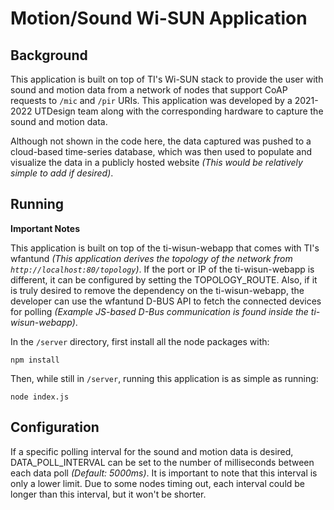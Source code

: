 # Motion/Sound Wi-SUN Application

## Background

This application is built on top of TI's Wi-SUN stack to provide the user with sound and motion data from a network of nodes that support CoAP requests to `/mic` and `/pir` URIs. This application was developed by a 2021-2022 UTDesign team along with the corresponding hardware to capture the sound and motion data.

Although not shown in the code here, the data captured was pushed to a cloud-based time-series database, which was then used to populate and visualize the data in a publicly hosted website *(This would be relatively simple to add if desired)*.

## Running

**Important Notes**

This application is built on top of the ti-wisun-webapp that comes with TI's wfantund *(This application derives the topology of the network from `http://localhost:80/topology`)*. If the port or IP of the ti-wisun-webapp is different, it can be configured by setting the TOPOLOGY_ROUTE. Also, if it is truly desired to remove the  dependency on the ti-wisun-webapp, the developer can use the wfantund D-BUS API to fetch the connected devices for polling *(Example JS-based D-Bus communication is found inside the ti-wisun-webapp)*.

In the `/server` directory, first install all the node packages with:
```
npm install
```

Then, while still in `/server`, running this application is as simple as running:
```
node index.js
```

## Configuration

If a specific polling interval for the sound and motion data is desired, DATA_POLL_INTERVAL can be set to the number of milliseconds between each data poll *(Default: 5000ms)*. It is important to note that this interval is only a lower limit. Due to some nodes timing out, each interval could be longer than this interval, but it won't be shorter.